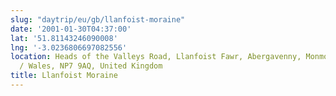 ```yaml
---
slug: "daytrip/eu/gb/llanfoist-moraine"
date: '2001-01-30T04:37:00'
lat: '51.81143246090008'
lng: '-3.0236806697082556'
location: Heads of the Valleys Road, Llanfoist Fawr, Abergavenny, Monmouthshire, Cymru
  / Wales, NP7 9AQ, United Kingdom
title: Llanfoist Moraine
---
```




